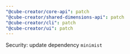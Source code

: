```yaml
---
"@cube-creator/core-api": patch
"@cube-creator/shared-dimensions-api": patch
"@cube-creator/cli": patch
"@cube-creator/ui": patch
---
```


Security: update dependency `minimist`
